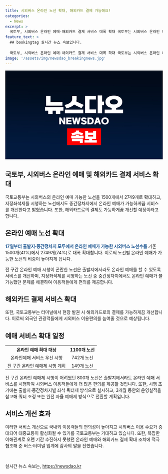 ```yaml
---
title: 시외버스 온라인 노선 확대, 해외카드 결제 가능해요!
categories:
  - News
excerpt: >
  국토부, 시외버스 온라인 예매·해외카드 결제 서비스 대폭 확대 국토부는 시외버스 온라인 예매와 해외카드 결제 서비스를 확대한다고 밝혔다. 오는 17일부터는 1500개에서 2749개로 시외버스 온라인 예매 노선을 대폭 확대하고, 해외카드로 결제할 수 있는 터미널도 확대된다. 지정좌석제를 시행하는 노선에서도 중간정차지에서의 온라인 예매가 가능해져 이용자들의 편의가 증가할 것으로 기대된다. 이에 따라 여름휴가철 시외버스 이용객들의 이용편의가 크게 향상될 것으로 예상된다.
feature_text: >
  ## bookingtag 실시간 뉴스 속보입니다.

  국토부, 시외버스 온라인 예매·해외카드 결제 서비스 대폭 확대 국토부는 시외버스 온라인 예매와 해외카드 결제 서비스를 확대한다고 밝혔다. 오는 17일부터는 1500개에서 2749개로 시외버스 온라인 예매 노선을 대폭 확대하고, 해외카드로 결제할 수 있는 터미널도 확대된다. 지정좌석제를 시행하는 노선에서도 중간정차지에서의 온라인 예매가 가능해져 이용자들의 편의가 증가할 것으로 기대된다. 이에 따라 여름휴가철 시외버스 이용객들의 이용편의가 크게 향상될 것으로 예상된다.
image: '/assets/img/newsdao_breakingnews.jpg'
---
```


<p><img src="/assets/img/newsdao_breakingnews.jpg" alt="bookingtag 속보" /></p>

<h2 data-ke-size="size26">국토부, 시외버스 온라인 예매 및 해외카드 결제 서비스 확대</h2>

<p data-ke-size="size16">국토교통부는 시외버스의 온라인 예매 가능한 노선을 1500개에서 2749개로 확대하고, 지정좌석제를 시행하는 노선에서도 중간정차지에서 온라인 예매가 가능하게끔 서비스를 개선한다고 밝혔습니다. 또한, 해외카드로의 결제도 가능하게끔 개선할 예정이라고 합니다.</p>

<h2 data-ke-size="size26">온라인 예매 노선 확대</h2>

<p data-ke-size="size16"><b><span style="color: #1a5490;">17일부터 출발지·중간정차지 모두에서 온라인 예매가 가능한 시외버스 노선수를 </span></b>기존 1500개(41%)에서 2749개(74%)로 대폭 확대합니다. 이로써 노선별 온라인 예매가 가능한 노선의 비중이 높아지게 됩니다.</p>

<p data-ke-size="size16">전 구간 온라인 예매 시행이 곤란한 노선은 출발지에서라도 온라인 예매를 할 수 있도록 서비스를 개선하며, 지정좌석제를 시행하는 노선 중 중간정차지에서도 온라인 예매가 불가능했던 문제를 해결하여 이용객들에게 편의를 제공합니다.</p>

<h2 data-ke-size="size26">해외카드 결제 서비스 확대</h2> 

<p data-ke-size="size16">또한, 국토교통부는 터미널에서 현장 발권 시 해외카드로의 결제를 가능하게끔 개선합니다. 이로써 외국인 관광객들에게 시외버스 이용편의를 높여줄 것으로 예상됩니다.</p>

<h2 data-ke-size="size26">예매 서비스 확대 일정</h2>

<table>
    <tr>
        <td style="text-align: center; height: 17px;"><b>온라인 예매 확대 대상</b></td>
        <td style="text-align: center; height: 17px;"><b>1100개 노선</b></td>
    </tr>
    <tr>
        <td style="text-align: center; height: 17px;">온라인예매 서비스 우선 시행</td>
        <td style="text-align: center; height: 17px;">742개 노선</td>
    </tr>
    <tr>
        <td style="text-align: center; height: 17px;">전 구간 온라인 예매제 시행 계획</td>
        <td style="text-align: center; height: 17px;">149개 노선</td>
    </tr>
</table>

<p data-ke-size="size16">전 구간 온라인 예매제 시행이 어려웠던 800개 노선은 출발지에서라도 온라인 예매 서비스를 시행하여 시외버스 이용객들에게 더 많은 편의를 제공할 것입니다. 또한, 시행 초기에는 출발지·중간정차지별 좌석 쿼터제 방식으로 실시하고, 3개월 동안의 운영실적을 참고해 쿼터 조정 또는 완전 자율 예매제 방식으로 전환할 계획입니다.</p>

<h2 data-ke-size="size26">서비스 개선 효과</h2>

<p data-ke-size="size16">이러한 서비스 개선으로 국내외 이용객들의 편의성이 높아지고 시외버스 이용 수요가 증대되어 대중교통이 활성화될 수 있기를 국토교통부는 기대하고 있습니다. 또한, 복잡한 이해관계로 오랜 기간 추진하지 못했던 온라인 예매와 해외카드 결제 확대 조치에 적극 협조해 준 버스·터미널 업계에 감사의 말을 전했습니다.</p>

<p data-ke-size="size16">&nbsp;</p>
실시간 뉴스 속보는, <a href="https://newsdao.kr" rel="dofollow">https://newsdao.kr</a>


